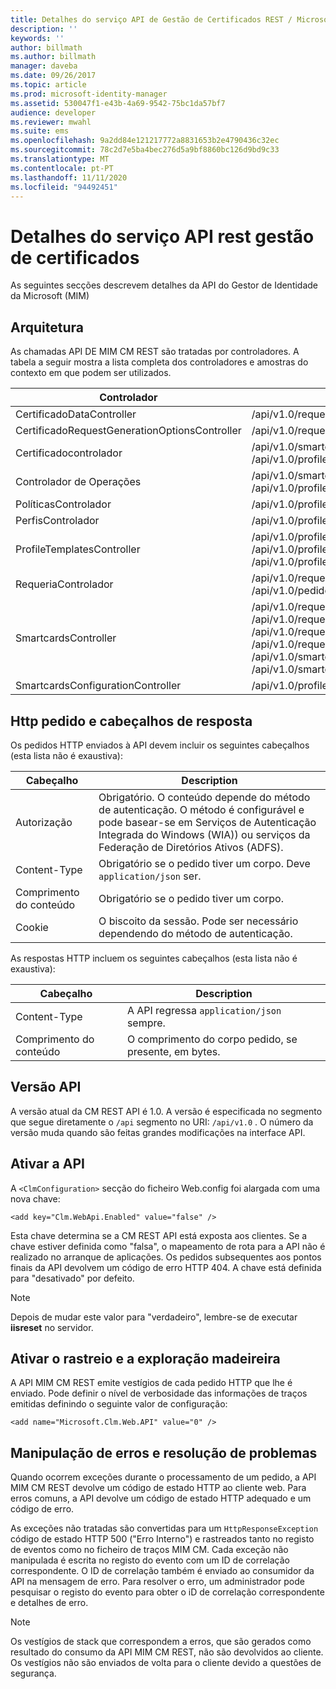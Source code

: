 ```yaml
---
title: Detalhes do serviço API de Gestão de Certificados REST / Microsoft Docs
description: ''
keywords: ''
author: billmath
ms.author: billmath
manager: daveba
ms.date: 09/26/2017
ms.topic: article
ms.prod: microsoft-identity-manager
ms.assetid: 530047f1-e43b-4a69-9542-75bc1da57bf7
audience: developer
ms.reviewer: mwahl
ms.suite: ems
ms.openlocfilehash: 9a2dd84e121217772a8831653b2e4790436c32ec
ms.sourcegitcommit: 78c2d7e5ba4bec276d5a9bf8860bc126d9bd9c33
ms.translationtype: MT
ms.contentlocale: pt-PT
ms.lasthandoff: 11/11/2020
ms.locfileid: "94492451"
---
```

# <a name="certificate-management-rest-api-service-details"></a>Detalhes do serviço API rest gestão de certificados
As seguintes secções descrevem detalhes da API do Gestor de Identidade da Microsoft (MIM)

## <a name="architecture"></a>Arquitetura 
As chamadas API DE MIM CM REST são tratadas por controladores. A tabela a seguir mostra a lista completa dos controladores e amostras do contexto em que podem ser utilizados.


|                  Controlador                   |                                                                                                                                                           Rota da amostra                                                                                                                                                           |
|-----------------------------------------------|----------------------------------------------------------------------------------------------------------------------------------------------------------------------------------------------------------------------------------------------------------------------------------------------------------------------------------|
|           CertificadoDataController           |                                                                                                                                         /api/v1.0/requests/{requestid}/certificatedata/                                                                                                                                          |
| CertificadoRequestGenerationOptionsController |                                                                                                                                                  /api/v1.0/requests/{requestid}                                                                                                                                                  |
|            Certificadocontrolador             |                                                                                                                /api/v1.0/smartcards/{smartcardid}/certificados <br/> /api/v1.0/profiles/{profileid}/certificados                                                                                                                 |
|             Controlador de Operações              |                                                                                                                  /api/v1.0/smartcards/{smartcardid}/operações <br/> /api/v1.0/profiles/{profileid}/operações                                                                                                                   |
|              PolíticasControlador               |                                                                                                                                   /api/v1.0/profiletemplates/{profiletemplateid}/policies/{id}                                                                                                                                   |
|              PerfisControlador               |                                                                                                                                                     /api/v1.0/profiles/{id}                                                                                                                                                      |
|          ProfileTemplatesController           |                                                                                               /api/v1.0/profiletemplates/{id} <br/> /api/v1.0/profiletemplates <br/> /api/v1.0/profiletemplates/{profiletemplateid}/policies/{id}                                                                                                |
|              RequeriaControlador               |                                                                                                                                         /api/v1.0/requests/{id} <br/> /api/v1.0/pedidos                                                                                                                                         |
|             SmartcardsController              | /api/v1.0/requests/{requestid}/smartcards/{id}/diversifiedkey <br/> /api/v1.0/requests/{requestid}/smartcards/{id}/serverproposedpin <br/> /api/v1.0/requests/{requestid}/smartcards/{id}/authenticationresponse <br/> /api/v1.0/requests/{requestid}/smartcards/{id} <br/> /api/v1.0/smartcards/{id} <br/> /api/v1.0/smartcards |
|       SmartcardsConfigurationController       |                                                                                                                             /api/v1.0/profiletemplates/{profiletemplateid}/configuration/smartcards                                                                                                                              |

## <a name="http-request-and-response-headers"></a>Http pedido e cabeçalhos de resposta
Os pedidos HTTP enviados à API devem incluir os seguintes cabeçalhos (esta lista não é exaustiva):

Cabeçalho | Description
-------|------------
Autorização | Obrigatório. O conteúdo depende do método de autenticação. O método é configurável e pode basear-se em Serviços de Autenticação Integrada do Windows (WIA)) ou serviços da Federação de Diretórios Ativos (ADFS).
Content-Type | Obrigatório se o pedido tiver um corpo. Deve `application/json` ser.
Comprimento do conteúdo | Obrigatório se o pedido tiver um corpo. 
Cookie | O biscoito da sessão. Pode ser necessário dependendo do método de autenticação.


As respostas HTTP incluem os seguintes cabeçalhos (esta lista não é exaustiva):

Cabeçalho | Description
-------|------------
Content-Type | A API regressa `application/json` sempre.
Comprimento do conteúdo | O comprimento do corpo pedido, se presente, em bytes.


## <a name="api-versioning"></a>Versão API 
A versão atual da CM REST API é 1.0. A versão é especificada no segmento que segue diretamente o `/api` segmento no URI: `/api/v1.0` . O número da versão muda quando são feitas grandes modificações na interface API.


## <a name="enable-the-api"></a>Ativar a API 
A `<ClmConfiguration>` secção do ficheiro Web.config foi alargada com uma nova chave:

```
<add key="Clm.WebApi.Enabled" value="false" />
```

Esta chave determina se a CM REST API está exposta aos clientes. Se a chave estiver definida como "falsa", o mapeamento de rota para a API não é realizado no arranque de aplicações. Os pedidos subsequentes aos pontos finais da API devolvem um código de erro HTTP 404. A chave está definida para "desativado" por defeito.

>[!NOTE]
>Depois de mudar este valor para "verdadeiro", lembre-se de executar **iisreset** no servidor.

## <a name="enable-tracing-and-logging"></a>Ativar o rastreio e a exploração madeireira 
A API MIM CM REST emite vestígios de cada pedido HTTP que lhe é enviado. Pode definir o nível de verbosidade das informações de traços emitidas definindo o seguinte valor de configuração:

```
<add name="Microsoft.Clm.Web.API" value="0" />
```

## <a name="error-handling-and-troubleshooting"></a>Manipulação de erros e resolução de problemas 
Quando ocorrem exceções durante o processamento de um pedido, a API MIM CM REST devolve um código de estado HTTP ao cliente web. Para erros comuns, a API devolve um código de estado HTTP adequado e um código de erro. 

As exceções não tratadas são convertidas para um `HttpResponseException` código de estado HTTP 500 ("Erro Interno") e rastreados tanto no registo de eventos como no ficheiro de traços MIM CM. Cada exceção não manipulada é escrita no registo do evento com um ID de correlação correspondente. O ID de correlação também é enviado ao consumidor da API na mensagem de erro. Para resolver o erro, um administrador pode pesquisar o registo do evento para obter o iD de correlação correspondente e detalhes de erro.

>[!NOTE]
>Os vestígios de stack que correspondem a erros, que são gerados como resultado do consumo da API MIM CM REST, não são devolvidos ao cliente. Os vestígios não são enviados de volta para o cliente devido a questões de segurança.
